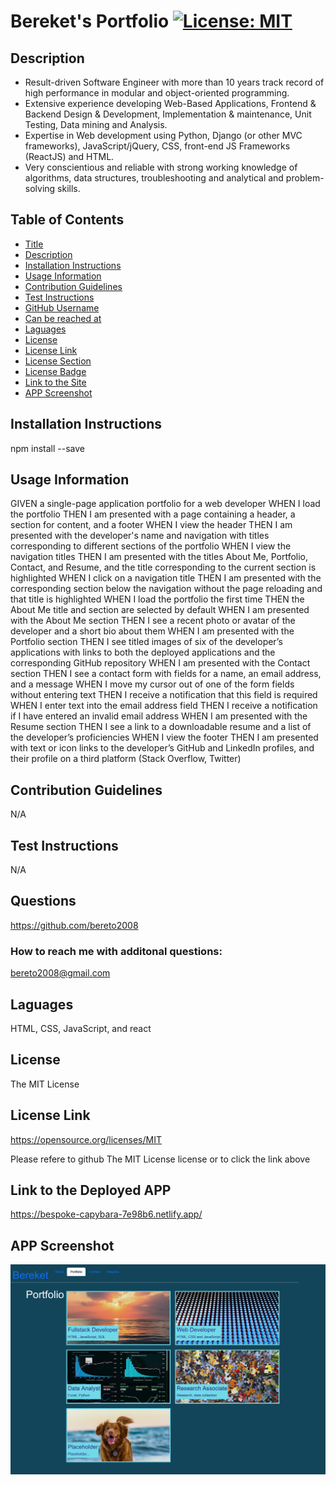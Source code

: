 # Bereket's Portfolio<a id="title"></a> [![License: MIT](https://img.shields.io/badge/License-MIT-yellow.svg)](https://opensource.org/licenses/MIT) <a id="license-badge"></a>

## Description <a id="description"></a>

- Result-driven Software Engineer with more than 10 years track record of high performance in modular and object-oriented programming.
- Extensive experience developing Web-Based Applications, Frontend & Backend Design & Development, Implementation & maintenance, Unit Testing, Data mining and Analysis.
- Expertise in Web development using Python, Django (or other MVC frameworks), JavaScript/jQuery, CSS, front-end JS Frameworks (ReactJS) and HTML.
- Very conscientious and reliable with strong working knowledge of algorithms, data structures, troubleshooting and analytical and problem-solving skills.

## Table of Contents

- [Title](#title)
- [Description](#description)
- [Installation Instructions](#installation-instructions)
- [Usage Information](#usage)
- [Contribution Guidelines](#contribution)
- [Test Instructions](#test-instructions)
- [GitHub Username](#github-username)
- [Can be reached at](#email)
- [Laguages](#languages)
- [License](#license)
- [License Link](#license-link)
- [License Section](#license-section)
- [License Badge](#license-badge)
- [Link to the Site](#site-link)
- [APP Screenshot](#app-screenshot)

## Installation Instructions <a id="installation-instructions"></a>

npm install --save

## Usage Information <a id="usage"></a>

GIVEN a single-page application portfolio for a web developer
WHEN I load the portfolio
THEN I am presented with a page containing a header, a section for content, and a footer
WHEN I view the header
THEN I am presented with the developer's name and navigation with titles corresponding to different sections of the portfolio
WHEN I view the navigation titles
THEN I am presented with the titles About Me, Portfolio, Contact, and Resume, and the title corresponding to the current section is highlighted
WHEN I click on a navigation title
THEN I am presented with the corresponding section below the navigation without the page reloading and that title is highlighted
WHEN I load the portfolio the first time
THEN the About Me title and section are selected by default
WHEN I am presented with the About Me section
THEN I see a recent photo or avatar of the developer and a short bio about them
WHEN I am presented with the Portfolio section
THEN I see titled images of six of the developer’s applications with links to both the deployed applications and the corresponding GitHub repository
WHEN I am presented with the Contact section
THEN I see a contact form with fields for a name, an email address, and a message
WHEN I move my cursor out of one of the form fields without entering text
THEN I receive a notification that this field is required
WHEN I enter text into the email address field
THEN I receive a notification if I have entered an invalid email address
WHEN I am presented with the Resume section
THEN I see a link to a downloadable resume and a list of the developer’s proficiencies
WHEN I view the footer
THEN I am presented with text or icon links to the developer’s GitHub and LinkedIn profiles, and their profile on a third platform (Stack Overflow, Twitter)

## Contribution Guidelines <a id="contribution"></a>

N/A

## Test Instructions <a id="test-instructions"></a>

N/A

## Questions <a id="github-username"></a>

https://github.com/bereto2008

### How to reach me with additonal questions: <a id="email"></a>

bereto2008@gmail.com

## Laguages <a id="languages"></a>

HTML, CSS, JavaScript, and react

## License <a id="license"></a>

The MIT License

## License Link <a id="license-link"></a>

https://opensource.org/licenses/MIT

<a id="license-section"></a>
Please refere to github The MIT License license or to click the link above

## Link to the Deployed APP <a id="site-link"></a>

https://bespoke-capybara-7e98b6.netlify.app/

## APP Screenshot <a id="app-screenshot"></a>

![Alt Site Screenshot of my portfolio](./public/img/ScreenshotProfile.png)
